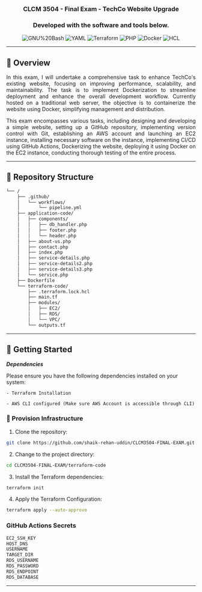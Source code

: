 <div align="center">
<h3>CLCM 3504 - Final Exam - TechCo Website Upgrade</h3>
<h3>Developed with the software and tools below.</h3>

<p align="center">
<img src="https://img.shields.io/badge/GNU%20Bash-4EAA25.svg?style=flat-square&logo=GNU-Bash&logoColor=white" alt="GNU%20Bash" />
<img src="https://img.shields.io/badge/YAML-CB171E.svg?style=flat-square&logo=YAML&logoColor=white" alt="YAML" />
<img src="https://img.shields.io/badge/Terraform-7B42BC.svg?style=flat-square&logo=Terraform&logoColor=white" alt="Terraform" />

<img src="https://img.shields.io/badge/PHP-777BB4.svg?style=flat-square&logo=PHP&logoColor=white" alt="PHP" />
<img src="https://img.shields.io/badge/Docker-2496ED.svg?style=flat-square&logo=Docker&logoColor=white" alt="Docker" />
<img src="https://img.shields.io/badge/HCL-006BB6.svg?style=flat-square&logo=HCL&logoColor=white" alt="HCL" />
</p>
</div>

---

## 📍 Overview

<p align="justify">
In this exam, I will undertake a comprehensive task to enhance TechCo's existing website, focusing
on improving performance, scalability, and maintainability. The task is to implement Dockerization
to streamline deployment and enhance the overall development workflow. Currently hosted on a
traditional web server, the objective is to containerize the website using Docker, simplifying
management and distribution.
</p>
<p align="justify">
This exam encompasses various tasks, including designing and developing a simple website, setting
up a GitHub repository, implementing version control with Git, establishing an AWS account and
launching an EC2 instance, installing necessary software on the instance, implementing CI/CD using
GitHub Actions, Dockerizing the website, deploying it using Docker on the EC2 instance, conducting
thorough testing of the entire process.
</p>

---

## 📂 Repository Structure

```sh
└── /
    ├── .github/
    │   └── workflows/
    │       └── pipeline.yml
    ├── application-code/
    │   ├── components/
    │   │   ├── db_handler.php
    │   │   ├── footer.php
    │   │   └── header.php
    │   ├── about-us.php
    │   ├── contact.php
    │   ├── index.php
    │   ├── service-details.php
    │   ├── service-details2.php
    │   ├── service-details3.php
    │   └── service.php
    ├── Dockerfile
    └── terraform-code/
        ├── .terraform.lock.hcl
        ├── main.tf
        ├── modules/
        │   ├── EC2/
        │   ├── RDS/
        │   └── VPC/
        └── outputs.tf

```

---

## 🚀 Getting Started

**_Dependencies_**

Please ensure you have the following dependencies installed on your system:

`- Terraform Installation`

`- AWS CLI configured (Make sure AWS Account is accessible through CLI)`

### 🔧 Provision Infrastructure

1. Clone the repository:

```sh
git clone https://github.com/shaik-rehan-uddin/CLCM3504-FINAL-EXAM.git
```

2. Change to the project directory:

```sh
cd CLCM3504-FINAL-EXAM/terraform-code
```

3. Install the Terraform dependencies:

```sh
terraform init
```

4. Apply the Terraform Configuration:

```sh
terraform apply --auto-approve
```

### GitHub Actions Secrets

```sh
EC2_SSH_KEY
HOST_DNS
USERNAME
TARGET_DIR
RDS_USERNAME
RDS_PASSWORD
RDS_ENDPOINT
RDS_DATABASE
```

---

